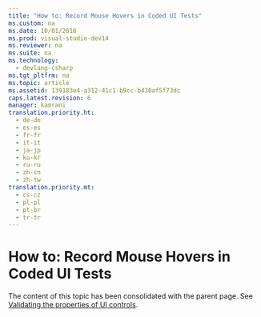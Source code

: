 ```yaml
---
title: "How to: Record Mouse Hovers in Coded UI Tests"
ms.custom: na
ms.date: 10/01/2016
ms.prod: visual-studio-dev14
ms.reviewer: na
ms.suite: na
ms.technology: 
  - devlang-csharp
ms.tgt_pltfrm: na
ms.topic: article
ms.assetid: 139183e4-a312-41c1-b9cc-b430af5f73dc
caps.latest.revision: 6
manager: kamrani
translation.priority.ht: 
  - de-de
  - es-es
  - fr-fr
  - it-it
  - ja-jp
  - ko-kr
  - ru-ru
  - zh-cn
  - zh-tw
translation.priority.mt: 
  - cs-cz
  - pl-pl
  - pt-br
  - tr-tr
---
```

# How to: Record Mouse Hovers in Coded UI Tests
The content of this topic has been consolidated with the parent page. See [Validating the properties of UI controls](../VS_IDE/Use-UI-Automation-To-Test-Your-Code.md#VerifyingCodeUsingCUITGenerateAssertions).